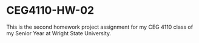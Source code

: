 # CEG4110-HW-02
This is the second homework project assignment for my CEG 4110 class of my Senior Year at Wright State University. 
